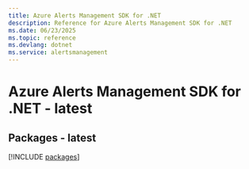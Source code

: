 ```yaml
---
title: Azure Alerts Management SDK for .NET
description: Reference for Azure Alerts Management SDK for .NET
ms.date: 06/23/2025
ms.topic: reference
ms.devlang: dotnet
ms.service: alertsmanagement
---
```

# Azure Alerts Management SDK for .NET - latest
## Packages - latest
[!INCLUDE [packages](alerts-management-index.md)]